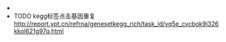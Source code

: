 -
- TODO  kegg标签点击基因重复
  http://report.ypt.cn/refrna/genesetkegg_rich/task_id/vq5e_cvcbok9i326kkol621g97q.html